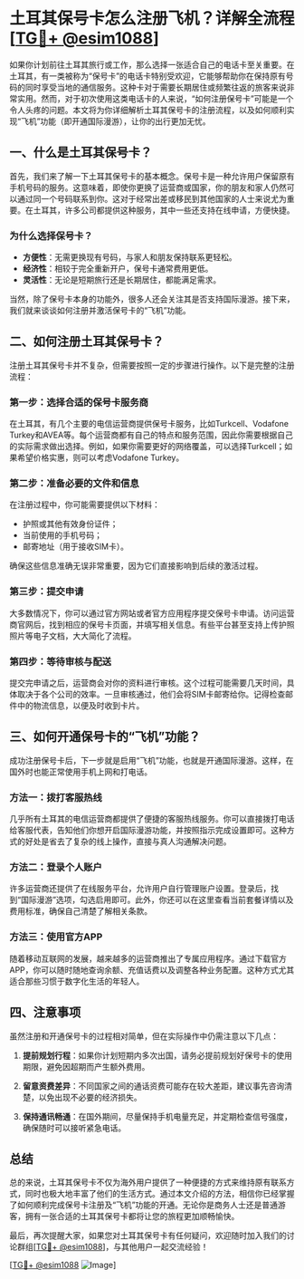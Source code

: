 # 土耳其保号卡怎么注册飞机？详解全流程[[TG💪+ @esim1088](https://t.me/s/esim1088)]

如果你计划前往土耳其旅行或工作，那么选择一张适合自己的电话卡至关重要。在土耳其，有一类被称为“保号卡”的电话卡特别受欢迎，它能够帮助你在保持原有号码的同时享受当地的通信服务。这种卡对于需要长期居住或频繁往返的旅客来说非常实用。然而，对于初次使用这类电话卡的人来说，“如何注册保号卡”可能是一个令人头疼的问题。本文将为你详细解析土耳其保号卡的注册流程，以及如何顺利实现“飞机”功能（即开通国际漫游），让你的出行更加无忧。

## 一、什么是土耳其保号卡？

首先，我们来了解一下土耳其保号卡的基本概念。保号卡是一种允许用户保留原有手机号码的服务。这意味着，即使你更换了运营商或国家，你的朋友和家人仍然可以通过同一个号码联系到你。这对于经常出差或移民到其他国家的人士来说尤为重要。在土耳其，许多公司都提供这种服务，其中一些还支持在线申请，方便快捷。

### 为什么选择保号卡？
- **方便性**：无需更换现有号码，与家人和朋友保持联系更轻松。
- **经济性**：相较于完全重新开户，保号卡通常费用更低。
- **灵活性**：无论是短期旅行还是长期居住，都能满足需求。

当然，除了保号卡本身的功能外，很多人还会关注其是否支持国际漫游。接下来，我们就来谈谈如何注册并激活保号卡的“飞机”功能。

## 二、如何注册土耳其保号卡？

注册土耳其保号卡并不复杂，但需要按照一定的步骤进行操作。以下是完整的注册流程：

### 第一步：选择合适的保号卡服务商
在土耳其，有几个主要的电信运营商提供保号卡服务，比如Turkcell、Vodafone Turkey和AVEA等。每个运营商都有自己的特点和服务范围，因此你需要根据自己的实际需求做出选择。例如，如果你需要更好的网络覆盖，可以选择Turkcell；如果希望价格实惠，则可以考虑Vodafone Turkey。

### 第二步：准备必要的文件和信息
在注册过程中，你可能需要提供以下材料：
- 护照或其他有效身份证件；
- 当前使用的手机号码；
- 邮寄地址（用于接收SIM卡）。

确保这些信息准确无误非常重要，因为它们直接影响到后续的激活过程。

### 第三步：提交申请
大多数情况下，你可以通过官方网站或者官方应用程序提交保号卡申请。访问运营商官网后，找到相应的保号卡页面，并填写相关信息。有些平台甚至支持上传护照照片等电子文档，大大简化了流程。

### 第四步：等待审核与配送
提交完申请之后，运营商会对你的资料进行审核。这个过程可能需要几天时间，具体取决于各个公司的效率。一旦审核通过，他们会将SIM卡邮寄给你。记得检查邮件中的物流信息，以便及时收到卡片。

## 三、如何开通保号卡的“飞机”功能？

成功注册保号卡后，下一步就是启用“飞机”功能，也就是开通国际漫游。这样，在国外时也能正常使用手机上网和打电话。

### 方法一：拨打客服热线
几乎所有土耳其的电信运营商都提供了便捷的客服热线服务。你可以直接拨打电话给客服代表，告知他们你想开启国际漫游功能，并按照指示完成设置即可。这种方式的好处是省去了复杂的线上操作，直接与真人沟通解决问题。

### 方法二：登录个人账户
许多运营商还提供了在线服务平台，允许用户自行管理账户设置。登录后，找到“国际漫游”选项，勾选启用即可。此外，你还可以在这里查看当前套餐详情以及费用标准，确保自己清楚了解相关条款。

### 方法三：使用官方APP
随着移动互联网的发展，越来越多的运营商推出了专属应用程序。通过下载官方APP，你可以随时随地查询余额、充值话费以及调整各种业务配置。这种方式尤其适合那些习惯于数字化生活的年轻人。

## 四、注意事项

虽然注册和开通保号卡的过程相对简单，但在实际操作中仍需注意以下几点：

1. **提前规划行程**：如果你计划短期内多次出国，请务必提前规划好保号卡的使用期限，避免因超期而产生额外费用。
   
2. **留意资费差异**：不同国家之间的通话资费可能存在较大差距，建议事先咨询清楚，以免出现不必要的经济损失。

3. **保持通讯畅通**：在国外期间，尽量保持手机电量充足，并定期检查信号强度，确保随时可以接听紧急电话。

## 总结

总的来说，土耳其保号卡不仅为海外用户提供了一种便捷的方式来维持原有联系方式，同时也极大地丰富了他们的生活方式。通过本文介绍的方法，相信你已经掌握了如何顺利完成保号卡注册及“飞机”功能的开通。无论你是商务人士还是普通游客，拥有一张合适的土耳其保号卡都将让您的旅程更加顺畅愉快。

最后，再次提醒大家，如果您对土耳其保号卡有任何疑问，欢迎随时加入我们的讨论群组[[TG💪+ @esim1088](https://t.me/s/esim1088)]，与其他用户一起交流经验！

[[TG💪+ @esim1088](https://t.me/s/esim1088) ![Image](https://i.postimg.cc/4NQfJmqS/Snipaste-2025-05-13-00-14-12.png)]